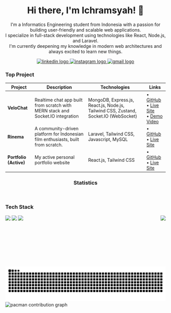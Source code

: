 <h1 align="center">Hi there, I'm Ichramsyah! 👋</h1>

<p align="center">
  I'm a Informatics Engineering student from Indonesia with a passion for building user-friendly and scalable web applications. 
  <br/>
  I specialize in full-stack development using technologies like React, Node.js, and Laravel.
  <br/>
  I'm currently deepening my knowledge in modern web architectures and always excited to learn new things.
</p>

<div align="center">
  <a href="https://linkedin.com/in/ichramsyah-abdurrachman" target="_blank">
    <img src="https://raw.githubusercontent.com/maurodesouza/profile-readme-generator/master/src/assets/icons/social/linkedin/default.svg" width="42" height="30" alt="linkedin logo"  />
  </a>

  <a href="https://instagram.com/ichramabdr" target="_blank">
    <img src="https://raw.githubusercontent.com/maurodesouza/profile-readme-generator/master/src/assets/icons/social/instagram/default.svg" width="42" height="30" alt="instagram logo"  />
  </a>

  <a href="mailto:ichramabsyah@gmail.com" target="_blank">
    <img src="https://raw.githubusercontent.com/maurodesouza/profile-readme-generator/master/src/assets/icons/social/gmail/default.svg" width="42" height="30" alt="gmail logo"  />
  </a>
</div>

<h3 align="left">Top Project</h3>

| Project | Description | Technologies | Links |
|---------|-------------|--------------|--------|
| **VeloChat** | Realtime chat app built from scratch with MERN stack and Socket.IO integration | MongoDB, Express.js, React.js, Node.js, Tailwind CSS, Zustand, Socket.IO (WebSocket) | • [GitHub](https://github.com/ichramsyah/velochat-fullstack-webApp) <br> • [Live Site](https://velochat.vercel.app/) <br> • [Demo Video](https://youtu.be/2FnM3nW0jvQ?feature=shared) |
| **Rinema** | A community-driven platform for Indonesian film enthusiasts, built from scratch. | Laravel, Tailwind CSS, Javascript, MySQL | • [GitHub](https://github.com/ichramsyah/rinema-fullstack-webApp) <br> • [Live Site](https://rinemaa.paramadina.ac.id/) |
| **Portfolio (Active)** | My active personal portfolio website | React.js, Tailwind CSS | • [GitHub](https://github.com/ichramsyah/portfolio-dashboard-style) <br> • [Live Site](https://ichram-portfolio-v2.vercel.app/) |

<h3 align="center">Statistics</h3>
<br>
<div align="center">

</div>

<h3 align="left">Tech Stack</h3>

<img align="right" height="160" src="https://media4.giphy.com/media/v1.Y2lkPTc5MGI3NjExNXhpNDA0ZWRqOWFycGdrZ2t4ZzJyYzMzMGd2N2U4bGR3MXlkdXhtZiZlcD12MV9pbnRlcm5hbF9naWZfYnlfaWQmY3Q9Zw/qoHf1p7uXvna0/giphy.gif"  />

<div align="left">
  <img src="https://skillicons.dev/icons?i=react,mongodb,nodejs,express,php,laravel,js,typescript,python" />
  <img src="https://skillicons.dev/icons?i=html,css,tailwind,bootstrap,mysql,postman,git,github,figma" />
  <img src="https://skillicons.dev/icons?i=ai" />
</div>

<br>
<br>

<img src="https://raw.githubusercontent.com/ichramsyah/ichramsyah/output/snake.svg" alt="Snake animation" />

<picture>
  <source media="(prefers-color-scheme: dark)" srcset="https://raw.githubusercontent.com/ichramsyah/ichramsyah/output/pacman-contribution-graph-dark.svg">
  <source media="(prefers-color-scheme: light)" srcset="https://raw.githubusercontent.com/ichramsyah/ichramsyah/output/pacman-contribution-graph.svg">
  <img alt="pacman contribution graph" src="https://raw.githubusercontent.com/ichramsyah/ichramsyah/output/pacman-contribution-graph.svg">
</picture>


<br clear="both">
 
